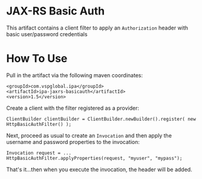 # JAX-RS Basic Auth
This artifact contains a client filter to apply an `Authorization` header with basic user/password credentials

# How To Use

Pull in the artifact via the following maven coordinates:

```
<groupId>com.vspglobal.ipa</groupId>
<artifactId>ipa-jaxrs-basicauth</artifactId>
<version>1.5</version>
```

Create a client with the filter registered as a provider:

```
ClientBuilder clientBuilder = ClientBuilder.newBuilder().register( new HttpBasicAuthFilter() );
```

Next, proceed as usual to create an `Invocation` and then apply the username and password properties to the invocation:

```
Invocation request = ...
HttpBasicAuthFilter.applyProperties(request, "myuser", "mypass");
```

That's it...then when you execute the invocation, the header will be added.

